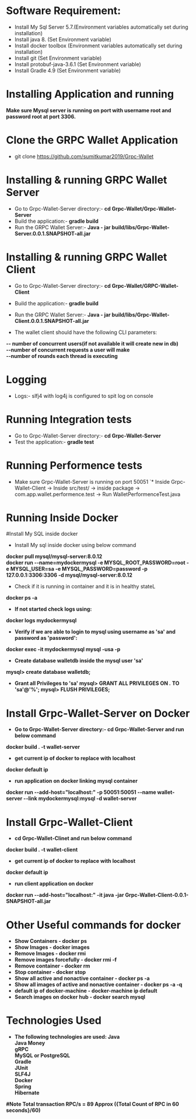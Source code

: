 # Software Requirement:

* Install My Sql Server 5.7.(Environment variables automatically set during installation)
* Install java 8. (Set Environment variable)
* Install docker toolbox (Environment variables automatically set during installation)
* Install git (Set Environment variable)
* Install protobuf-java-3.6.1 (Set Environment variable)
* Install Gradle 4.9 (Set Environment variable)

# Installing Application and running

<b>Make sure Mysql server is running on port with username root and password root at port 3306.</b>

# Clone the GRPC Wallet Application

 * git clone https://github.com/sumitkumar2019/Grpc-Wallet

# Installing & running GRPC Wallet Server 

* Go to Grpc-Wallet-Server directory:- <b>cd Grpc-Wallet/Grpc-Wallet-Server</b>
* Build the application:- <b>gradle build</b>
* Run the GRPC Wallet Server:- <b>Java - jar build/libs/Grpc-Wallet-Server.0.0.1.SNAPSHOT-all.jar</b>

# Installing & running GRPC Wallet Client

* Go to Grpc-Wallet-Server directory:- <b>cd Grpc-Wallet/GRPC-Wallet-Client</b>
* Build the application:- <b>gradle build</b>
* Run the GRPC Wallet Server:- <b>Java - jar build/libs/Grpc-Wallet-Client.0.0.1.SNAPSHOT-all.jar</b>

* The wallet client should have the following CLI parameters:

 <b>-- number of concurrent users(if not available it will create new in db)</b></br>
 <b>--number of concurrent requests a user will make</b></br>
 <b>--number of rounds each thread is executing</b></br>

# Logging

* Logs:- slfj4 with log4j is configured to spit log on console


# Running Integration tests

* Go to Grpc-Wallet-Server directory:- <b>cd Grpc-Wallet-Server</b></br>
* Test the application:- <b>gradle test</b>

# Running Performence tests
 
 * Make sure Grpc-Wallet-Server is running on port 50051 
`* Inside Grpc-Wallet-Client -> Inside src/test/ -> inside package -> com.app.wallet.performence.test -> Run WalletPerformenceTest.java

# Running Inside Docker

#Install My SQL inside docker

* Install My sql inside docker using below command

 <b>docker pull mysql/mysql-server:8.0.12</b><br>
 <b>docker run --name=mydockermysql -e MYSQL_ROOT_PASSWORD=root -e MYSQL_USER=sa -e MYSQL_PASSWORD=password -p 127.0.0.1:3306:3306 -d mysql/mysql-server:8.0.12</b><br>

* Check if it is running in container and it is in healthy stateL

<b>docker ps -a<b>

* If not started check logs using:

docker logs mydockermysql

* Verify if we are able to login to mysql using username as 'sa' and password as 'password':

docker exec -it mydockermysql mysql -usa -p

* Create database walletdb inside the mysql user 'sa'

mysql> create database walletdb;

* Grant all Privileges to 'sa'
mysql> GRANT ALL PRIVILEGES ON *.* TO 'sa'@'%';
mysql> FLUSH PRIVILEGES;

# Install Grpc-Wallet-Server on Docker

* Go to Grpc-Wallet-Server directory:- cd Grpc-Wallet-Server and run below command

<b>docker build . -t wallet-server</b>

* get current ip of docker to replace with localhost

<b>docker default ip</b>

* run application on docker linking mysql container

<b>docker run --add-host="localhost:<replace with container IP>" -p 50051:50051 --name wallet-server --link mydockermysql:mysql -d wallet-server</b>

# Install Grpc-Wallet-Client

* cd Grpc-Wallet-Clinet and run below command

<b>docker build . -t wallet-client</b>

* get current ip of docker to replace with localhost

<b>docker default ip</b>

* run client application on docker 

<b>docker run --add-host="localhost:<replace with container IP>" -it <docker imageid of application> java -jar Grpc-Wallet-Client-0.0.1-SNAPSHOT-all.jar</b>


# Other Useful commands for docker

*	Show Containers - docker ps 
*	Show Images - docker images 
*	Remove Images - docker rmi <image-id>
*   Remove images forcefully - docker rmi -f <image-id> 
*   Remove container - docker rm <container-id>
* 	Stop container - docker stop <container-id>
* 	Show all active and nonactive container - docker ps -a 
* 	Show all images of active and nonactive container - docker ps -a -q 
*	default ip of docker-machine - docker-machine ip default
*	Search images on docker hub - docker search mysql 

# Technologies Used
* The following technologies are used:
<b>Java<br></b>
<b>Java Money<br></b>
<b>gRPC<br></b>
<b>MySQL or PostgreSQL<br></b>
<b>Gradle<br></b>
<b>JUnit<br></b>
<b>SLF4J<br></b>
<b>Docker<br></b>
<b>Spring<br></b>
<b>Hibernate<br></b>

#Note
<b> Total transaction RPC/s = 89 Approx  ({Total Count of RPC in 60 seconds}/60) </b>
